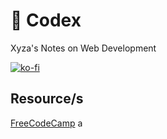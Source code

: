 # 📓 Codex

Xyza's Notes on Web Development

[![ko-fi](https://www.ko-fi.com/img/githubbutton_sm.svg)](https://ko-fi.com/H2H31NPNF)
## Resource/s

[FreeCodeCamp](https://www.freecodecamp.org/learn)
a